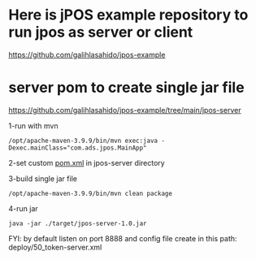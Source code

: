 # Here is jPOS example repository to run jpos as server or client

https://github.com/galihlasahido/jpos-example

# server pom to create single jar file
https://github.com/galihlasahido/jpos-example/tree/main/jpos-server

1-run with mvn
```
/opt/apache-maven-3.9.9/bin/mvn exec:java -Dexec.mainClass="com.ads.jpos.MainApp"
```

2-set custom [pom.xml](https://github.com/mehrdad2000/jpos/blob/main/jpos-server/pom.xml) in jpos-server directory

3-build single jar file
```
/opt/apache-maven-3.9.9/bin/mvn clean package
```

4-run jar
```
java -jar ./target/jpos-server-1.0.jar
```


FYI: by default listen on port 8888 and config file create in this path: deploy/50_token-server.xml
